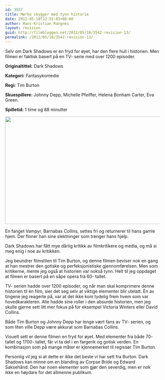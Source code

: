 ```yaml
---
id: 3557
title: Mørke skygger med tynn historie
date: 2012-05-18T12:55:03+00:00
author: Hans-Kristian Rangnes
layout: revision
guid: http://filmbloggen.net/2012/05/18/3542-revision-13/
permalink: /2012/05/18/3542-revision-13/
---
```

Selv om Dark Shadows er en fryd for øyet, har den flere hull i historien. Men filmen er faktisk basert på en TV- serie med over 1200 episoder.

**Originaltittel:** Dark Shadows

**Kategori:** Fantasykomedie

**Regi:** Tim Burton

**Skuespillere:** Johnny Depp, Michelle Pfeiffer, Helena Bonham Carter, Eva Green.

**Spilletid:** 1 time og 88 minutter

<a href="http://filmbloggen.net/2012/05/18/dark-shadows/ds/" rel="attachment wp-att-3543"><img class="aligncenter size-full wp-image-3543" src="http://filmbloggen.net/wp-content/uploads//2012/05/ds.jpg" alt="" width="620" height="349" /></a>

En fanget Vampyr, Barnabas Collins, settes fri og returnerer til hans gamle hjem. Der finner han sine slektninger som trenger hans hjelp.

Dark Shadows har fått mye dårlig kritikk av filmkritikere og media, og må si meg enig i noe av kritikken.

Jeg beundrer filmstilen til Tim Burton, og denne filmen beviser nok en gang at han mestrer den gotiske og perfeksjonistiske gjennomførelsen. Men som kritikerne, mente jeg også at historien var nokså tynn. Helt til jeg oppdaget at filmen er basert på en såpe opera fra 60- tallet.

TV- serien hadde over 1200 episoder, og når man skal komprimere denne historien til én film, sier det seg selv at viktige elementer blir utelatt. Èn av tingene jeg reagerte på, var at det ikke kom tydelig frem hvem som var hovedkarakteren. Alle hadde sine roller i den absurde historien, men jeg skulle gjerne sett litt mer fokus på for eksempel Victoria Winters eller David Collins.

Både Tim Burton og Johnny Depp har lenge vært fans av TV- serien, og som liten ville Depp være akkurat som Barnabas Collins.

Visuelt sett er denne filmen en fryd for øyet. Med elementer fra både 70- tallet og 1700- tallet, får vi ta del i en fargerik og gotisk verden. En kombinasjon som på mange måter er kjennemerket til regissør Tim Burton.

Personlig vil jeg si at dette er ikke det beste vi har sett fra Burton. Dark Shadows kan minne om en blanding av Corpse Bride og Edward Saksehånd. Den har noen elementer som gjør den severdig, men er nok ikke en høydare for det allmenne publikum.